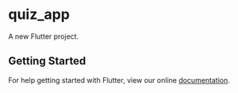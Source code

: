 # quiz_app

A new Flutter project.

## Getting Started

For help getting started with Flutter, view our online
[documentation](http://flutter.io/).
